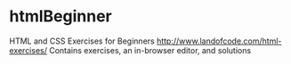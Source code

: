 # htmlBeginner
HTML and CSS Exercises for Beginners
http://www.landofcode.com/html-exercises/ Contains exercises, an in-browser editor, and solutions
